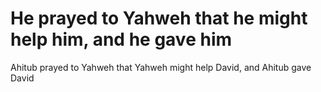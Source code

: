 # He prayed to Yahweh that he might help him, and he gave him

Ahitub prayed to Yahweh that Yahweh might help David, and Ahitub gave David

